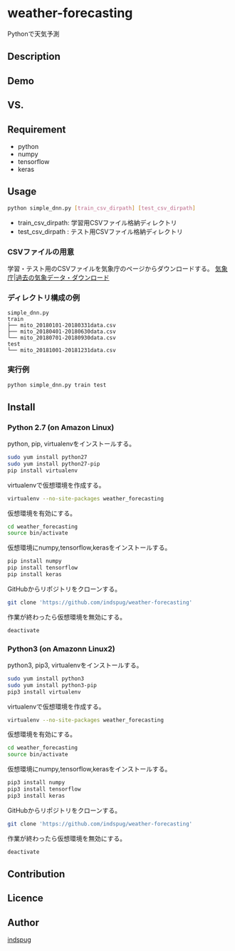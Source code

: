 weather-forecasting
====

Pythonで天気予測

## Description

## Demo

## VS. 

## Requirement

- python
- numpy
- tensorflow
- keras

## Usage

```bash
python simple_dnn.py [train_csv_dirpath] [test_csv_dirpath]
```

- train_csv_dirpath: 学習用CSVファイル格納ディレクトリ
- test_csv_dirpath : テスト用CSVファイル格納ディレクトリ

### CSVファイルの用意

学習・テスト用のCSVファイルを気象庁のページからダウンロードする。
[気象庁|過去の気象データ・ダウンロード](https://www.data.jma.go.jp/risk/obsdl/index.php)

### ディレクトリ構成の例

```
simple_dnn.py
train
├── mito_20180101-20180331data.csv
├── mito_20180401-20180630data.csv
└── mito_20180701-20180930data.csv
test
└── mito_20181001-20181231data.csv
```

### 実行例

```bash
python simple_dnn.py train test
```

## Install

### Python 2.7 (on Amazon Linux)

python, pip, virtualenvをインストールする。
```bash
sudo yum install python27
sudo yum install python27-pip
pip install virtualenv
```

virtualenvで仮想環境を作成する。
```bash
virtualenv --no-site-packages weather_forecasting
```

仮想環境を有効にする。
```bash
cd weather_forecasting
source bin/activate
```

仮想環境にnumpy,tensorflow,kerasをインストールする。
```bash
pip install numpy
pip install tensorflow
pip install keras
```

GitHubからリポジトリをクローンする。
```bash
git clone 'https://github.com/indspug/weather-forecasting'
```

作業が終わったら仮想環境を無効にする。
```bash
deactivate
```
### Python3 (on Amazonn Linux2)

python3, pip3, virtualenvをインストールする。
```bash
sudo yum install python3
sudo yum install python3-pip
pip3 install virtualenv
```

virtualenvで仮想環境を作成する。
```bash
virtualenv --no-site-packages weather_forecasting
```

仮想環境を有効にする。
```bash
cd weather_forecasting
source bin/activate
```

仮想環境にnumpy,tensorflow,kerasをインストールする。
```bash
pip3 install numpy
pip3 install tensorflow
pip3 install keras
```

GitHubからリポジトリをクローンする。
```bash
git clone 'https://github.com/indspug/weather-forecasting'
```

作業が終わったら仮想環境を無効にする。
```bash
deactivate
```

## Contribution

## Licence

## Author

[indspug](https://github.com/indspug)
